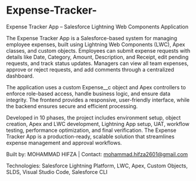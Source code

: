 # Expense-Tracker-
Expense Tracker App – Salesforce Lightning Web Components Application

The Expense Tracker App is a Salesforce-based system for managing employee expenses, built using Lightning Web Components (LWC), Apex classes, and custom objects. Employees can submit expense requests with details like Date, Category, Amount, Description, and Receipt, edit pending requests, and track status updates. Managers can view all team expenses, approve or reject requests, and add comments through a centralized dashboard.

The application uses a custom Expense__c object and Apex controllers to enforce role-based access, handle business logic, and ensure data integrity. The frontend provides a responsive, user-friendly interface, while the backend ensures secure and efficient processing.

Developed in 10 phases, the project includes environment setup, object creation, Apex and LWC development, Lightning App setup, UAT, workflow testing, performance optimization, and final verification. The Expense Tracker App is a production-ready, scalable solution that streamlines expense management and approval workflows.

Built by: MOHAMMAD HIFZA | Contact: mohammad.hifza2601@gmail.com

Technologies: Salesforce Lightning Platform, LWC, Apex, Custom Objects, SLDS, Visual Studio Code, Salesforce CLI
